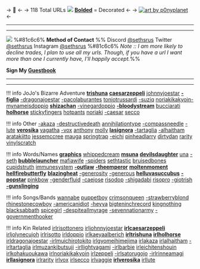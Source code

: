 -> 🎵 <-
-> 118 Total URLs ![](https://massacre.crd.co/assets/images/gallery15/dbfefb2c.gif?v=b5c95905) [**Bolded**]() = Decorated <-
-> [![art by p0nyplanet](https://files.catbox.moe/i72jxr.png)](https://twitter.com/p0nyplanet/status/1747285829251416345) <-
***
***
![](https://massacre.crd.co/assets/images/gallery15/d8882568.gif?v=b5c95905) %#81c6c6% **Method of Contact** %%
Discord [@sethsrus](https://discord.com/users/663738181010849804)
Twitter [@sethsrus](https://twitter.com/sethsrus)
Instagram [@sethsrus](https://www.instagram.com/sethsrus/)
%#81c6c6% *Note :: I am more likely to decline trades, I plan to use all my urls.
Though, if you have a url I want more than one I currently have, I'll happily accept.*%%

**Sign My [Guestbook](https://risotto.123guestbook.com/)**
***
***

!!! info
     JoJo's Bizarre Adventure [**trishuna**](https://rentry.co/trishuna) [**caesarzeppeli**](https://rentry.co/caesarzeppeli) [johnnyjoestar](https://rentry.co/johnnyjoestar) [**-figlia**](https://rentry.co/-figlia) [-dragonajoestar](https://rentry.co/-dragonajoestar) [-pacolaburantes](https://rentry.co/-pacolaburantes) [toniotrussardi](https://rentry.co/toniotrussardi) [-suziq](https://rentry.co/-SuziQ) [noriakikakyoin-](https://rentry.co/noriakikakyoin-) [mynameisdoppio](https://rentry.co/mynameisdoppio) [**shizachan**](https://rentry.co/shizachan) [-vinegardoppio](https://rentry.co/-vinegardoppio) [**-bIoodystream**](https://rentry.co/-bIoodystream) [bucciarati](https://rentry.co/bucciarati) [**holhorse**](https://rentry.co/HolHorse) [stickyfingers](https://rentry.co/stickyfingers) [hotpants](https://rentry.co/HotPants) [noriaki](https://rentry.co/noriaki) [-caesar](https://rentry.co/-caesar) [secco](https://rentry.co/secco) 

!!! info
     Other [-akaza](https://rentry.co/-akaza) [-destructivedeath](https://rentry.co/-destructivedeath) [annihilationtype](https://rentry.co/annihilationtype) [-compassneedle](https://rentry.co/-compassneedle) [-lute](https://rentry.co/-lute) [**verosika**](https://rentry.co/verosika) [vagatha](https://rentry.co/vagatha) [-vox](https://rentry.co/-vox) [anthony](https://rentry.co/anthony) [molly](https://rentry.co/Molly) [**lasignora**](https://rentry.co/lasignora) [-tartaglia](https://rentry.co/-tartaglia) [-alhaitham](https://rentry.co/-alhaitham) [aratakiitto](https://rentry.co/AratakiItto) [jessemccree](https://rentry.co/jessemccree) [mauga](https://rentry.co/mauga) [springtrap](https://rentry.co/springtrap) [-eichi](https://rentry.co/-eichi) [pinheadlarry](https://rentry.co/pinheadlarry) [dirtydan](https://rentry.co/dirtydan) [rarity](https://rentry.co/rarity) [vinylscratch](https://rentry.co/vinylscratch)

!!! info
     Words/Names [**graphics**](https://rentry.co/graphics) [whippedcream](https://rentry.co/whippedcream) [**msuna**](https://rentry.co/msuna) [**devilsdaughter**](https://rentry.co/devilsdaughter) [una](https://rentry.co/una) [-seth](https://rentry.co/-seth) [**bubblelauncher**](https://rentry.co/BubbleLauncher) [mafiawife](https://rentry.co/mafiawife) [-spiders](https://rentry.co/-spiders) [sethtastic](https://rentry.co/sethtastic) [bruisedbones](https://rentry.co/bruisedbones) [cupidstruth](https://rentry.co/cupidstruth) [immunesystem](https://rentry.co/immunesystem) [**-outlaw**](https://rentry.co/-outlaw) [**-theemperor**](https://rentry.co/-theemperor) [**moltenmoment**](https://rentry.co/MoltenMoment) [**hellfirebutterfly**](https://rentry.co/HellfireButterfly) [**blazingheat**](https://rentry.co/blazingheat) [-generosity](https://rentry.co/-generosity) [-generous](https://rentry.co/-generous) [**helluvasuccubus**](https://rentry.co/helluvasuccubus) [**-popstar**](https://rentry.co/-popstar) [pinkbow](https://rentry.co/pinkbow)  [-genderfluid](https://rentry.co/-genderfluid) [-caejose](https://rentry.co/-caejose) [risodop](https://rentry.co/risodop) [-shigadabi](https://rentry.co/-shigadabi) [risopro](https://rentry.co/risopro) [-giotrish](https://rentry.co/-giotrish) [**-gunslinging**](https://rentry.co/-gunslinging)

!!! info
     Songs/Bands [wannabe](https://rentry.co/wannabe) [puppetboy](https://rentry.co/puppetboy) [crimsonqueen](https://rentry.co/crimsonqueen) [-strawberryblond](https://rentry.co/-strawberryblond) [rhinestonecowboy](https://rentry.co/rhinestonecowboy) [-americanidiot](https://rentry.co/-americanidiot) [-heyya](https://rentry.co/-heyya) [bigteninchrecord](https://rentry.co/bigteninchrecord) [kingnothing](https://rentry.co/kingnothing) [blacksabbath](https://rentry.co/blacksabbath) [spicegirl](https://rentry.co/spicegirl) [-despiteallmyrage](https://rentry.co/-despiteallmyrage) [-sevennationarmy](https://rentry.co/-sevennationarmy) [-governmenthooker](https://rentry.co/-governmenthooker)

!!! info
     Kin Related [irlrisottonero](https://rentry.co/irlrisottonero) [irljohnnyjoestar](https://rentry.co/irljohnnyjoestar) [**irlcaesarzeppeli**](https://rentry.co/irlcaesarzeppeli) [irljolynecujoh](https://rentry.co/irljolynecujoh) [irlrisotto](https://rentry.co/irlrisotto) [irldoppio](https://rentry.co/irldoppio) [irlkaeyaalberich](https://rentry.co/irlkaeyaalberich) [**irltrishuna**](https://rentry.co/irltrishuna) [**irlholhorse**](https://rentry.co/irlholhorse) [irldragonajoestar](https://rentry.co/irldragonajoestar) [-irlmuichirotokito](https://rentry.co/-irlmuichirotokito) [irlgyomeihimejima](https://rentry.co/irlgyomeihimejima) [irlakaza](https://rentry.co/irlakaza) [irlalhaitham](https://rentry.co/irlalhaitham) [-irltartaglia](https://rentry.co/-irltartaglia) [irlmuzankibutsuji](https://rentry.co/irlmuzankibutsuji) [-irllightyagami](https://rentry.co/-irllightyagami) [-irlbarbie](https://rentry.co/-irlbarbie) [irleichitenshouin](https://rentry.co/irlEichiTenshouin) [irlkohakuoukawa](https://rentry.co/irlKohakuOukawa) [irlnoriakikakyoin](https://rentry.co/irlnoriakikakyoin) [irlzeppeli](https://rentry.co/irlzeppeli) [-irlsatorugojo](https://rentry.co/-irlsatorugojo) [-irlrinneamagi](https://rentry.co/-irlrinneamagi) [**irllasignora**](https://rentry.co/irllasignora) [irlrarity](https://rentry.co/irlrarity) [irlvox](https://rentry.co/irlvox) [irlsecco](https://rentry.co/irlsecco) [irlvaggie](https://rentry.co/irlvaggie) [**irlverosika**](https://rentry.co/irlverosika) [irllute](https://rentry.co/irllute)